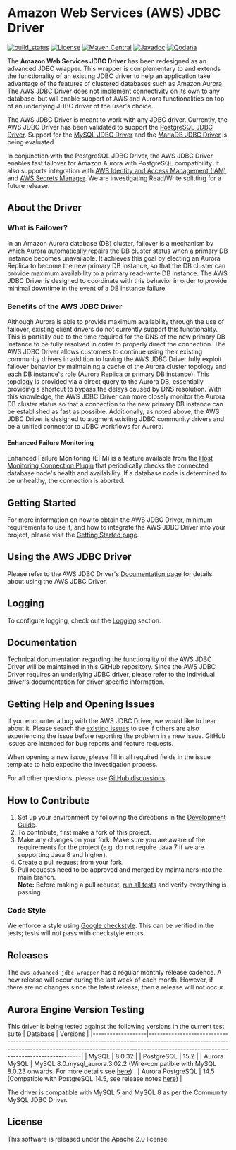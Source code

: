 # Amazon Web Services (AWS) JDBC Driver

[![build_status](https://github.com/awslabs/aws-advanced-jdbc-wrapper/actions/workflows/main.yml/badge.svg)](https://github.com/awslabs/aws-advanced-jdbc-wrapper/actions/workflows/main.yml)
[![License](https://img.shields.io/badge/License-Apache%202.0-blue.svg)](LICENSE)
[![Maven Central](https://maven-badges.herokuapp.com/maven-central/software.amazon.jdbc/aws-advanced-jdbc-wrapper/badge.svg)](https://maven-badges.herokuapp.com/maven-central/software.amazon.jdbc/aws-advanced-jdbc-wrapper)
[![Javadoc](https://javadoc.io/badge2/software.amazon.jdbc/aws-advanced-jdbc-wrapper/javadoc.svg)](https://javadoc.io/doc/software.amazon.jdbc/aws-advanced-jdbc-wrapper)
[![Qodana](https://github.com/awslabs/aws-advanced-jdbc-wrapper/actions/workflows/code_quality.yml/badge.svg)](https://github.com/awslabs/aws-advanced-jdbc-wrapper/actions/workflows/code_quality.yml)

The **Amazon Web Services JDBC Driver** has been redesigned as an advanced JDBC wrapper. This wrapper is complementary to and extends the functionality of an existing JDBC driver to help an application take advantage of the features of clustered databases such as Amazon Aurora. The AWS JDBC Driver does not implement connectivity on its own to any database, but will enable support of AWS and Aurora functionalities on top of an underlying JDBC driver of the user's choice.

The AWS JDBC Driver is meant to work with any JDBC driver. Currently, the AWS JDBC Driver has been validated to support the [PostgreSQL JDBC Driver](https://github.com/pgjdbc/pgjdbc). Support for the [MySQL JDBC Driver](https://github.com/mysql/mysql-connector-j) and the [MariaDB JDBC Driver](https://github.com/mariadb-corporation/mariadb-connector-j) is being evaluated.

In conjunction with the PostgreSQL JDBC Driver, the AWS JDBC Driver enables fast failover for Amazon Aurora with PostgreSQL compatibility. It also supports integration with [AWS Identity and Access Management (IAM)](https://aws.amazon.com/iam/) and [AWS Secrets Manager](https://aws.amazon.com/secrets-manager/). We are investigating Read/Write splitting for a future release.

## About the Driver

### What is Failover?
In an Amazon Aurora database (DB) cluster, failover is a mechanism by which Aurora automatically repairs the DB cluster status when a primary DB instance becomes unavailable. It achieves this goal by electing an Aurora Replica to become the new primary DB instance, so that the DB cluster can provide maximum availability to a primary read-write DB instance. The AWS JDBC Driver is designed to coordinate with this behavior in order to provide minimal downtime in the event of a DB instance failure.

### Benefits of the AWS JDBC Driver
Although Aurora is able to provide maximum availability through the use of failover, existing client drivers do not currently support this functionality. This is partially due to the time required for the DNS of the new primary DB instance to be fully resolved in order to properly direct the connection. The AWS JDBC Driver allows customers to continue using their existing community drivers in addition to having the AWS JDBC Driver fully exploit failover behavior by maintaining a cache of the Aurora cluster topology and each DB instance's role (Aurora Replica or primary DB instance). This topology is provided via a direct query to the Aurora DB, essentially providing a shortcut to bypass the delays caused by DNS resolution. With this knowledge, the AWS JDBC Driver can more closely monitor the Aurora DB cluster status so that a connection to the new primary DB instance can be established as fast as possible. Additionally, as noted above, the AWS JDBC Driver is designed to augment existing JDBC community drivers and be a unified connector to JDBC workflows for Aurora.

#### Enhanced Failure Monitoring
Enhanced Failure Monitoring (EFM) is a feature available from the [Host Monitoring Connection Plugin](./docs/using-the-jdbc-driver/using-plugins/UsingTheHostMonitoringPlugin.md#enhanced-failure-monitoring) that periodically checks the connected database node's health and availability. If a database node is determined to be unhealthy, the connection is aborted.

## Getting Started
For more information on how to obtain the AWS JDBC Driver, minimum requirements to use it, and how to integrate the AWS JDBC Driver into your project, please visit the [Getting Started page](./docs/GettingStarted.md).

## Using the AWS JDBC Driver
Please refer to the AWS JDBC Driver's [Documentation page](./docs/Documentation.md) for details about using the AWS JDBC Driver. 

## Logging
To configure logging, check out the [Logging](./docs/using-the-jdbc-driver/UsingTheJdbcDriver.md#logging) section.

## Documentation
Technical documentation regarding the functionality of the AWS JDBC Driver will be maintained in this GitHub repository. Since the AWS JDBC Driver requires an underlying JDBC driver, please refer to the individual driver's documentation for driver specific information.

## Getting Help and Opening Issues
If you encounter a bug with the AWS JDBC Driver, we would like to hear about it.
Please search the [existing issues](https://github.com/awslabs/aws-advanced-jdbc-wrapper/issues) to see if others are also experiencing the issue before reporting the problem in a new issue. GitHub issues are intended for bug reports and feature requests. 

When opening a new issue, please fill in all required fields in the issue template to help expedite the investigation process.

For all other questions, please use [GitHub discussions](https://github.com/awslabs/aws-advanced-jdbc-wrapper/discussions).

## How to Contribute
1. Set up your environment by following the directions in the [Development Guide](docs/development-guide/DevelopmentGuide.md).
2. To contribute, first make a fork of this project. 
3. Make any changes on your fork. Make sure you are aware of the requirements for the project (e.g. do not require Java 7 if we are supporting Java 8 and higher).
4. Create a pull request from your fork. 
5. Pull requests need to be approved and merged by maintainers into the main branch. <br />
**Note:** Before making a pull request, [run all tests](./docs/development-guide/DevelopmentGuide.md#running-the-tests) and verify everything is passing.

### Code Style
We enforce a style using [Google checkstyle](https://github.com/google/styleguide/blob/gh-pages/intellij-java-google-style.xml).
This can be verified in the tests; tests will not pass with checkstyle errors.

## Releases
The `aws-advanced-jdbc-wrapper` has a regular monthly release cadence. A new release will occur during the last week of each month. However, if there are no changes since the latest release, then a release will not occur.

## Aurora Engine Version Testing
This driver is being tested against the following versions in the current test suite
| Database          | Versions                                                                                                                                                                                                         |
|-------------------|------------------------------------------------------------------------------------------------------------------------------------------------------------------------------------------------------------------|
| MySQL             | 8.0.32                                                                                                                                                                                                           |
| PostgreSQL        | 15.2                                                                                                                                                                                                             |
| Aurora MySQL      | MySQL	8.0.mysql_aurora.3.02.2 (Wire-compatible with MySQL 8.0.23 onwards. For more details see [here](https://docs.aws.amazon.com/AmazonRDS/latest/AuroraMySQLReleaseNotes/AuroraMySQL.Updates.3022.html))                     |
| Aurora PostgreSQL | 14.5 (Compatible with PostgreSQL 14.5, see release notes [here](https://docs.aws.amazon.com/AmazonRDS/latest/AuroraPostgreSQLReleaseNotes/AuroraPostgreSQL.Updates.html#AuroraPostgreSQL.Updates.20180305.145X)) |

The driver is compatible with MySQL 5 and MySQL 8 as per the Community MySQL JDBC Driver.

## License
This software is released under the Apache 2.0 license.
